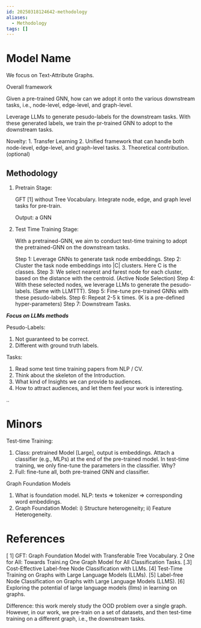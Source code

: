 ```yaml
---
id: 20250318124642-methodology
aliases:
  - Methodology
tags: []
---
```


# Model Name 


We focus on Text-Attribute Graphs. 

Overall framework

Given a pre-trained GNN, how can we adopt it onto the various downstream tasks, i.e., node-level, edge-level, and graph-level. 

Leverage LLMs to generate pesudo-labels for the downstream tasks. 
With these generated labels, we train the pr-trained GNN to adopt to the downstream tasks.

Novelty:
    1. Transfer Learning 
    2. Unified framework that can handle both node-level, edge-level, and graph-level tasks.
    3. Theoretical contribution. (optional)



## Methodology 

1. Pretrain Stage:
    
    GFT [1] without Tree Vocabulary. 
    Integrate node, edge, and graph level tasks for pre-train.

   Output: a GNN  

2. Test Time Training Stage:
    
    With a pretrained-GNN, we aim to conduct test-time training to adopt the pretrained-GNN on the downstream tasks. 
    
    Step 1: Leverage GNNs to generate task node embeddings.
    Step 2: Cluster the task node embeddings into |C| clusters. Here C is the classes.
    Step 3: We select nearest and farest node for each cluster, based on the distance with the centroid. (Active Node Selection)
    Step 4: With these selected nodes, we leverage LLMs to generate the pesudo-labels. (Same with LLMTTT).
    Step 5: Fine-tune pre-trained GNNs with these pesudo-labels.
    Step 6: Repeat 2-5 k times.  (K is a pre-defined hyper-parameters)
    Step 7: Downstream Tasks.

***Focus on LLMs methods***



Pesudo-Labels:
 1. Not guaranteed to be correct.
 2. Different with ground truth labels.





Tasks:
1. Read some test time training papers from NLP / CV. 
2. Think about the skeleton of the Introduction.
3. What kind of Insights we can provide to audiences. 
4. How to attract audiences, and let them feel your work is interesting.


 ..

# Minors


Test-time Training:
1. Class: pretrained Model [Large], output is embeddings. Attach a classifier (e.g., MLPs) at the end of the pre-trained model. In test-time training, we only fine-tune the parameters in the classifier.  Why? 
2. Full: fine-tune all, both pre-trained GNN and classifier.

Graph Foundation Models 
1. What is foundation model. NLP: texts => tokenizer => corresponding word embeddings.
2. Graph Foundation Model:  i) Structure heterogeneity; ii) Feature Heterogeneity.


# References                                                                                                                                                                       
[ 1] GFT: Graph Foundation Model with Transferable Tree Vocabulary.
2 One for All: Towards Traini.ng One Graph Model for All Classification Tasks.
[.3] Cost-Effective Label-free Node Classification with LLMs.
[4] Test-Time Training on Graphs with Large Language Models (LLMs).
[5] Label-free Node Classification on Graphs with Large Language Models (LLMS).
[6] Exploring the potential of large language models (llms) in learning on graphs.


Difference: this work merely study the OOD problem over a single graph. However, in our work, we pre-train on a set of datasets, and then test-time training on a different graph, i.e., the downstream tasks. 
